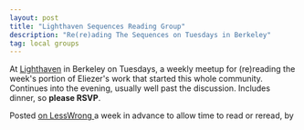 ```yaml
---
layout: post
title: "Lighthaven Sequences Reading Group"
description: "Re(re)ading The Sequences on Tuesdays in Berkeley"
tag: local groups
---
```

At [Lighthaven](https://maps.app.goo.gl/PyvLDvdznL5GJEkHA) in Berkeley on Tuesdays, a weekly meetup
for (re)reading the week's portion of Eliezer's work that started this whole community. Continues
into the evening, usually well past the discussion. Includes dinner, so **please RSVP**. 

Posted [on LessWrong ](https://www.lesswrong.com/groups/LK6GNnKp8PDCkqcxx) a week in advance to
allow time to read or reread, by 
